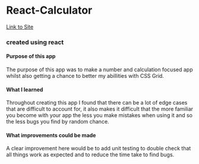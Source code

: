 # React-Calculator 

[Link to Site](https://jake-agallagher.github.io/React-Calculator/)

### created using react



#### Purpose of this app
The purpose of this app was to make a number and calculation focused app whilst also getting a chance to better my abillities with CSS Grid.

#### What I learned
Throughout creating this app I found that there can be a lot of edge cases that are difficult to account for, it also makes it difficult that the more familiar you become with your app the less you make mistakes when using it and so the less bugs you find by random chance.


#### What improvements could be made
A clear improvement here would be to add unit testing to double check that all things work as expected and to reduce the time take to find bugs.

